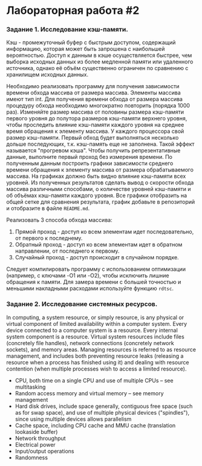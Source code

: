 # Лабораторная работа #2

### Задание 1. Исследование кэш-памяти.
Кэш - промежуточный буфер с быстрым доступом, содержащий информацию, которая может быть запрошена с наибольшей вероятностью. Доступ к данным в кэше осуществляется быстрее, чем выборка исходных данных из более медленной памяти или удаленного источника, однако её объём существенно ограничен по сравнению с хранилищем исходных данных.

Необходимо реализовать программу для получения зависимости времени обхода массива от размера массива. Элементы массива имеют тип int.  Для получения времени обхода от размера массива процедуру обхода необходимо многократно повторить (порядка 1000 раз). Изменяйте размер массива от половины размера кэш-памяти первого уровня до полутора размеров кэш-памяти верхнего уровня, чтобы проследить влияние кэш-памяти каждого уровня на среднее время обращения к элементу массива. У каждого процессора свой размер кэш-памяти. Первый обход будет выполняться несколько дольше последующих, т.к. кэш-память еще не заполнена. Такой эффект называется "прогревом кэша". Чтобы получить репрезентативные данные, выполните первый проход без измерения времени. По полученным данным построить графики зависимости среднего времени обращения к элементу массива от размера обрабатываемого массива. На графиках должно быть видно влияние кэш-памяти всех уровней. Из полученных результатов сделать вывод о скорости обхода массива различными способами, о количестве уровней кэш-памяти и об объёмах кэш-памяти каждого уровня. Все графики отобразить на общей сетке для сравнения результата, график добавьте в репозиторий и отобразите в файле `README.md`. 

Реализовать 3 способа обхода массива: 
1. Прямой проход - доступ ко всем элементам идет последовательно, от первого к последнему.
2. Обратный проход - доступ ко всем элементам идет в обратном направлении, от последнего к первому.
3. Случайный проход - доступ происходит в случайном порядке.

Следует компилировать программу с использованием оптимизации (например, c ключами -O1 или -O2), чтобы исключить лишние обращения к памяти. Для замера времени с большей точностью и меньшими накладными расходами используйте функцию `rdtsc`.

### Задание 2. Исследование системных ресурсов.
In computing, a system resource, or simply resource, is any physical or virtual component of limited availability within a computer system. Every device connected to a computer system is a resource. Every internal system component is a resource. Virtual system resources include files (concretely file handles), network connections (concretely network sockets), and memory areas. Managing resources is referred to as resource management, and includes both preventing resource leaks (releasing a resource when a process has finished using it) and dealing with resource contention (when multiple processes wish to access a limited resource). 

* CPU, both time on a single CPU and use of multiple CPUs – see multitasking
* Random access memory and virtual memory – see memory management
* Hard disk drives, include space generally, contiguous free space (such as for swap space), and use of multiple physical devices ("spindles"), since using multiple devices allows parallelism
* Cache space, including CPU cache and MMU cache (translation lookaside buffer)
* Network throughput
* Electrical power
* Input/output operations
* Randomness




